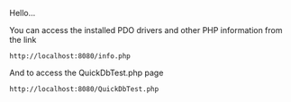 Hello...

You can access the installed PDO drivers and other PHP information from the link 
```
http://localhost:8080/info.php
```
And to access the QuickDbTest.php page
```
http://localhost:8080/QuickDbTest.php


